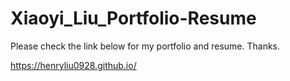 # Xiaoyi_Liu_Portfolio-Resume

Please check the link below for my portfolio and resume. Thanks.

https://henryliu0928.github.io/
